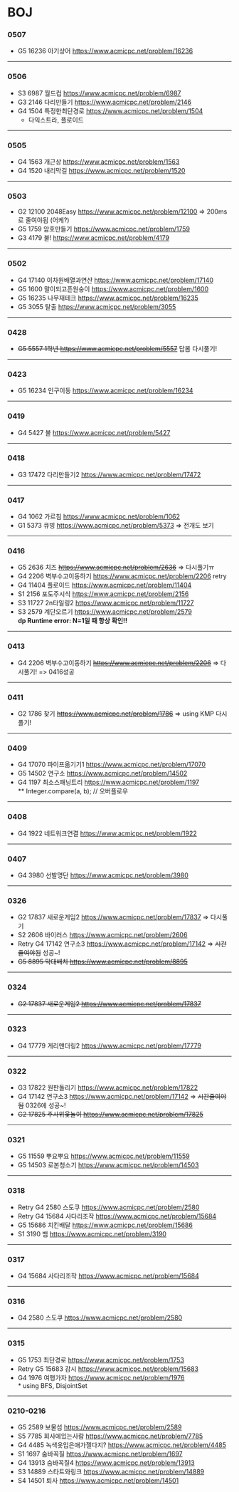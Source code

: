 # BOJ

### 0507
* G5 16236 아기상어 https://www.acmicpc.net/problem/16236  
---
### 0506
* S3 6987 월드컵 https://www.acmicpc.net/problem/6987  
* G3 2146 다리만들기 https://www.acmicpc.net/problem/2146  
* G4 1504 특정한최단경로 https://www.acmicpc.net/problem/1504  
  * 다익스트라, 플로이드
---
### 0505
* G4 1563 개근상 https://www.acmicpc.net/problem/1563  
* G4 1520 내리막길 https://www.acmicpc.net/problem/1520  
---
### 0503
* G2 12100 2048Easy https://www.acmicpc.net/problem/12100 => 200ms로 줄여야됨 (어케?)
* G5 1759 암호만들기 https://www.acmicpc.net/problem/1759  
* G3 4179 불! https://www.acmicpc.net/problem/4179  
---
### 0502
* G4 17140 이차원배열과연산 https://www.acmicpc.net/problem/17140  
* G5 1600 말이되고픈원숭이 https://www.acmicpc.net/problem/1600  
* G5 16235 나무재테크 https://www.acmicpc.net/problem/16235  
* G5 3055 탈출 https://www.acmicpc.net/problem/3055  
---
### 0428
* ~~G5 5557 1학년 https://www.acmicpc.net/problem/5557~~ 답봄 다시풀기!  
---
### 0423
* G5 16234 인구이동 https://www.acmicpc.net/problem/16234  
---
### 0419
* G4 5427 불 https://www.acmicpc.net/problem/5427 
---
### 0418
* G3 17472 다리만들기2 https://www.acmicpc.net/problem/17472  
---
### 0417
* G4 1062 가르침 https://www.acmicpc.net/problem/1062  
* G1 5373 큐빙 https://www.acmicpc.net/problem/5373 => 전개도 보기  
---
### 0416
* G5 2636 치즈 ~~https://www.acmicpc.net/problem/2636~~ => 다시풀기ㅠ  
* G4 2206 벽부수고이동하기 https://www.acmicpc.net/problem/2206 retry  
* G4 11404 플로이드 https://www.acmicpc.net/problem/11404  
* S1 2156 포도주시식 https://www.acmicpc.net/problem/2156  
* S3 11727 2n타일링2 https://www.acmicpc.net/problem/11727  
* S3 2579 계단오르기 https://www.acmicpc.net/problem/2579  
**dp Runtime error: N=1일 때 항상 확인!!**
---
### 0413
* G4 2206 벽부수고이동하기 ~~https://www.acmicpc.net/problem/2206~~ => 다시풀기! => 0416성공  
---
### 0411
* G2 1786 찾기 ~~https://www.acmicpc.net/problem/1786~~ => using KMP 다시풀기!  
---
### 0409
* G4 17070 파이프옮기기1 https://www.acmicpc.net/problem/17070  
* G5 14502 연구소 https://www.acmicpc.net/problem/14502  
* G4 1197 최소스패닝트리 https://www.acmicpc.net/problem/1197  
** Integer.compare(a, b); // 오버플로우 
---
### 0408
* G4 1922 네트워크연결 https://www.acmicpc.net/problem/1922  
---
### 0407
* G4 3980 선발명단 https://www.acmicpc.net/problem/3980  
---
### 0326  
* G2 17837 새로운게임2 https://www.acmicpc.net/problem/17837 => 다시풀기  
* S2 2606 바이러스 https://www.acmicpc.net/problem/2606 
* Retry G4 17142 연구소3 https://www.acmicpc.net/problem/17142 => ~~시간줄여야됨~~ 성공~!  
* ~~G5 8895 막대배치 https://www.acmicpc.net/problem/8895~~  
---
### 0324  
* ~~G2 17837 새로운게임2 https://www.acmicpc.net/problem/17837~~  
---
### 0323  
* G4 17779 게리맨더링2 https://www.acmicpc.net/problem/17779  
---
### 0322  
* G3 17822 원판돌리기 https://www.acmicpc.net/problem/17822  
* G4 17142 연구소3 https://www.acmicpc.net/problem/17142 => ~~시간줄여야됨~~ 0326에 성공~!  
* ~~G2 17825 주사위윷놀이 https://www.acmicpc.net/problem/17825~~  
---
### 0321  
* G5 11559 뿌요뿌요 https://www.acmicpc.net/problem/11559  
* G5 14503 로본청소기 https://www.acmicpc.net/problem/14503  
---
### 0318  
* Retry G4 2580 스도쿠 https://www.acmicpc.net/problem/2580  
* Retry G4 15684 사다리조작 https://www.acmicpc.net/problem/15684  
* G5 15686 치킨배달 https://www.acmicpc.net/problem/15686  
* S1 3190 뱀 https://www.acmicpc.net/problem/3190  
---
### 0317  
* G4 15684 사다리조작 https://www.acmicpc.net/problem/15684  
---
### 0316  
* G4 2580 스도쿠 https://www.acmicpc.net/problem/2580  
---
### 0315  
* G5 1753 최단경로 https://www.acmicpc.net/problem/1753  
* Retry G5 15683 감시 https://www.acmicpc.net/problem/15683  
* G4 1976 여행가자 https://www.acmicpc.net/problem/1976<br>* using BFS, DisjointSet  
---
### 0210-0216  
* G5 2589 보물섬 https://www.acmicpc.net/problem/2589  
* S5 7785 회사에있는사람 https://www.acmicpc.net/problem/7785  
* G4 4485 녹색옷입은애가젤다지? https://www.acmicpc.net/problem/4485  
* S1 1697 숨바꼭질 https://www.acmicpc.net/problem/1697  
* G4 13913 숨바꼭질4 https://www.acmicpc.net/problem/13913  
* S3 14889 스타트와링크 https://www.acmicpc.net/problem/14889  
* S4 14501 퇴사 https://www.acmicpc.net/problem/14501  

